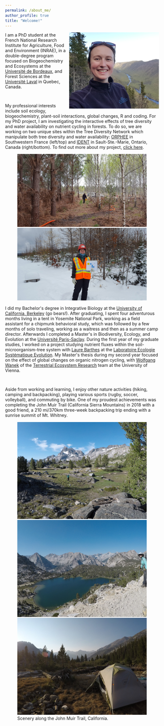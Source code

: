 ```yaml
---
permalink: /about_me/
author_profile: true
title: "Welcome!"
---
```

<img align="right" src="/img/pic_scotora_website_mini.png"> I am a PhD student at the French National Research Institute for Agriculture, Food and Environment (INRAE), in a double-degree program focused on Biogeochemistry and Ecosystems at the [Université de Bordeaux](https://ed-environnements.u-bordeaux.fr/), and Forest Sciences at the [Université Laval](https://www.sbf.ulaval.ca/doctorat-en-sciences-forestieres) in Quebec, Canada. 

<br>

My professional interests include soil ecology, biogeochemistry, plant-soil interactions, global changes, R and coding. For my PhD project, I am investigating the interactive effects of tree diversity and water availability on nutrient cycling in forests. To do so, we are working on two unique sites within the Tree Diversity Network which manipulate both tree diversity and water availability: [ORPHEE](https://sites.google.com/view/orpheeexperiment/home) in Southwestern France (left/top) and [IDENT](http://www.treedivnet.ugent.be/ExpIDENT.html) in Sault-Ste.-Marie, Ontario, Canada (right/bottom). To find out more about my project, [click here](https://tania-maxwell.github.io/research/).  

<figure class="half">
    <a height="400" href="/img/orphee_laurent.jpg"><img src="/img/orphee_laurent.jpg"></a>
    <a height="400" href="/img/ssm_winter.jpg"><img src="/img/ssm_winter.jpg"></a>
</figure>

I did my Bachelor's degree in Integrative Biology at the [University of California, Berkeley](https://ib.berkeley.edu/) (go bears!). After graduating, I spent four adventurous months living in a tent in Yosemite National Park, working as a field assistant for a chipmunk behavioral study, which was followed by a few months of solo traveling, working as a waitress and then as a summer camp director. Afterwards I completed a Master's in Biodiversity, Ecology, and Evolution at the [Université Paris-Saclay](https://www.universite-paris-saclay.fr/en/formation/master/biodiversity-ecology-evolution). During the first year of my graduate studies, I worked on a project studying nutrient fluxes within the soil-microorganism-tree system with [Laure Barthes](https://www.ese.universite-paris-saclay.fr/en/team-members/laure-barthes/) at the [Laboratoire Ecologie Systématique Evolution](https://www.ese.universite-paris-saclay.fr/en/homepage/). My Master's thesis during my second year focused on the effect of global changes on organic nitrogen cycling, with [Wolfgang Wanek](https://ter.csb.univie.ac.at/people/wolfgang-wanek) of the [Terrestrial Ecosystem Research](https://ter.csb.univie.ac.at/) team at the University of Vienna. 

<br>

Aside from working and learning, I enjoy other nature activities (hiking, camping and backpacking), playing various sports (rugby, soccer, volleyball), and commuting by bike. One of my proudest achievements was completing the John Muir Trail (California Sierra Mountains) in 2018 with a good friend, a 210 mi/370km three-week backpacking trip ending with a sunrise summit of Mt. Whitney. 

<figure class="third">
	<a height="400" href="/img/jmt1.jpg"><img src="/img/jmt1.jpg"></a>
    <a height="400" href="/img/jmt_backpack.png"><img src="/img/jmt_backpack.png"></a>
    <a height="400" href="/img/jmt2.jpg"><img src="/img/jmt2.jpg"></a>
    <figcaption> Scenery along the John Muir Trail, California. </figcaption>
</figure>   
